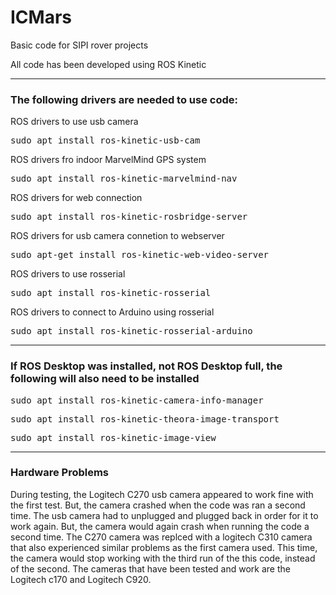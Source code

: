 # ICMars
<p>Basic code for SIPI rover projects</p>

<p>All code has been developed using ROS Kinetic</p>

<hr>

<h3>The following drivers are needed to use code:</h3>

<p>ROS drivers to use usb camera</p>
<pre>sudo apt install ros-kinetic-usb-cam</pre>

<p>ROS drivers fro indoor MarvelMind GPS system</p>
<pre>sudo apt install ros-kinetic-marvelmind-nav</pre>

<p>ROS drivers for web connection</p>
<pre>sudo apt install ros-kinetic-rosbridge-server</pre>

<p>ROS drivers for usb camera connetion to webserver</p>
<pre>sudo apt-get install ros-kinetic-web-video-server</pre>

<p>ROS drivers to use rosserial</p>
<pre>sudo apt install ros-kinetic-rosserial</pre>

<p>ROS drivers to connect to Arduino using rosserial</p>
<pre>sudo apt install ros-kinetic-rosserial-arduino</pre>

<hr>

<h3>If ROS Desktop was installed, not ROS Desktop full, the following will also need to be installed</h3>

<p></p>
<pre>sudo apt install ros-kinetic-camera-info-manager</pre>

<p></p>
<pre>sudo apt install ros-kinetic-theora-image-transport</pre>

<p></p>
<pre>sudo apt install ros-kinetic-image-view</pre>

<hr>

<h3>Hardware Problems</h3>
<p>During testing, the Logitech C270 usb camera appeared to work fine with the first test.
   But, the camera crashed when the code was ran a second time.
   The usb camera had to unplugged and plugged back in order for it to work again.
   But, the camera would again crash when running the code a second time.
   The C270 camera was replced with a logitech C310 camera that also experienced similar problems as the first camera used.
   This time, the camera would stop working with the third run of the this code, instead of the second.
   The cameras that have been tested and work are the Logitech c170 and Logitech C920.
</p>
